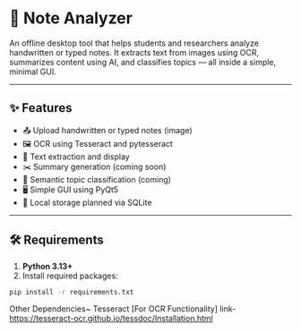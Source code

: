 # 🧠 Note Analyzer

An offline desktop tool that helps students and researchers analyze handwritten or typed notes. It extracts text from images using OCR, summarizes content using AI, and classifies topics — all inside a simple, minimal GUI.

---

## ✨ Features

- 📤 Upload handwritten or typed notes (image)
- 🖼️ OCR using Tesseract and pytesseract
- 🧾 Text extraction and display
- ✂️ Summary generation (coming soon)
- 🧠 Semantic topic classification (coming)
- 🖥️ Simple GUI using PyQt5
- 💾 Local storage planned via SQLite

---

## 🛠 Requirements

1. **Python 3.13+**
2. Install required packages:
```bash
pip install -r requirements.txt
```
Other Dependencies~
Tesseract [For OCR Functionality]
link- <https://tesseract-ocr.github.io/tessdoc/Installation.html>
